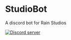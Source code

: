 # StudioBot
A discord bot for Rain Studios
<p>
  <a href="https://discord.gg/NXy5eFz"><img src="https://discordapp.com/api/guilds/416058618589478922/embed.png" alt="Discord server" /></a>
  </p>
